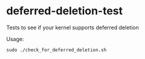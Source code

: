 deferred-deletion-test
======================

Tests to see if your kernel supports deferred deletion

Usage:

`sudo ./check_for_deferred_deletion.sh`
